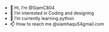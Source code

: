 - 👋 Hi, I’m @SiamC804
- 👀 I’m interested in Coding and designing 
- 🌱 I’m currently learning python
- 📫 How to reach me @siamhaqu54gmail.com

<!---
SiamC804/SiamC804 is a ✨ special ✨ repository because its `README.md` (this file) appears on your GitHub profile.
You can click the Preview link to take a look at your changes.
--->
